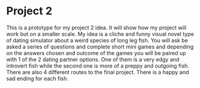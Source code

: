 # Project 2

This is a prototype for my project 2 idea. It will show how my project will work but on a smaller scale.
My idea is a cliche and funny visual novel type of dating simulator about a weird species of long leg fish. You will ask be asked a series of questions and complete short mini games and depending on the answers chosen and outcome of the games you will be paired up with 1 of the 2 dating partner options. One of them is a very edgy and introvert fish while the second one is more of a preppy and outgoing fish. There are also 4 different routes to the final project. There is a happy and sad ending for each fish.

